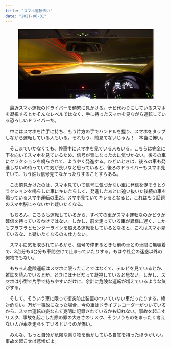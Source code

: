 ```yaml
---
title: "スマホ運転怖い"
date: "2021-06-01"
---
```


<figure>

![](assets/n23d90c5c86db_7324a6aea5d93a85ccad581c0e77aa2d.jpg)

</figure>

　最近スマホ運転のドライバーを頻繁に見かける。ナビ代わりにしているスマホを凝視するとかそんなレベルではなく、手に持ったスマホを見ながら運転している恐ろしいドライバーだ。

　中にはスマホを片手に持ち、もう片方の手でハンドルを握り、スマホをタップしながら運転している人もいる。それもう、前見てないじゃん！　本当に怖い。

　そこまでいかなくても、停車中にスマホを見ている人もいる。こちらは完全に下を向いてスマホを見ているため、信号が青になったのに気づかない。後ろの車にクラクションを鳴らされて、ようやく発進する。ひどいときは、後ろの車も発進しないの待っていて気が長いなと思っていると、後ろのドライバーもスマホ見ていて、もう誰も信号見てなかったりすることすらある。

　この前見かけたのは、スマホ見ていて信号に気づかない車に発信を促そうとクラクションを鳴らした車にキレたらしく、発進したあとに追い抜いた後続の車を煽っているスマホ運転の車だ。スマホ見ていてキレるとなると、これはもう話題のスマホ脳じゃないかと疑いたくなる。

　もちろん、こちらも運転しているから、すべての車がスマホ運転なのかどうか確信を持っているわけではない。しかし、前を走っている車が異様に遅く、しかもフラフラとセンターラインを超える運転をしているとなると、これはスマホ見ているな、と疑いたくなるのも仕方ない。

　スマホに気を取られているから、信号で停まるときも前の車との車間に無頓着で、3台分も4台分も車間空けて止まっていたりする。もはや社会の迷惑以外の何物でもない。

　もちろん危険運転はスマホに限ったことではなくて、テレビを見ているとか、雑誌を読んでいるとか、ときにはナビだって凝視していると危ない。しかし、スマホは小型で片手で持ちやすいだけに、余計に危険な運転が増えているような気がする。

　そして、そういう車に限って衝突防止装置のついていない車だったりする。絶対危ない。万が一事故になった場合、今の車はドライブレコーダーがついているから、スマホ運転の姿なんて克明に記録されているかも知れない。事故を起こすリスク、事故を起こした際の罪の大きさのリスク、そういうものをまったく考えない人が車を走らせているというのが怖い。

　みんな、もっと自分が危険な乗り物を動かしている自覚を持ったほうがいい。事故を起こせば悲惨だよ。
